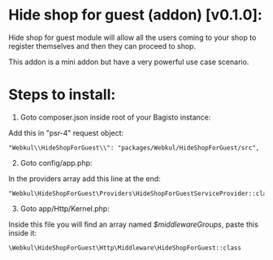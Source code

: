 # Hide shop for guest (addon) [v0.1.0]:

Hide shop for guest module will allow all the users coming to your shop to register themselves
and then they can proceed to shop.

This addon is a mini addon but have a very powerful use case scenario.


# Steps to install:

1. Goto composer.json inside root of your Bagisto instance:

Add this in "psr-4" request object:

~~~
"Webkul\\HideShopForGuest\\": "packages/Webkul/HideShopForGuest/src",
~~~

2. Goto config/app.php:

In the providers array add this line at the end:

~~~
"Webkul\HideShopForGuest\Providers\HideShopForGuestServiceProvider::class,"
~~~

3. Goto app/Http/Kernel.php:

Inside this file you will find an array named *$middlewareGroups*, paste this inside it:

~~~
\Webkul\HideShopForGuest\Http\Middleware\HideShopForGuest::class
~~~